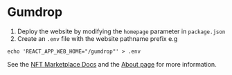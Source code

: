 # Gumdrop

1) Deploy the website by modifying the `homepage` parameter in `package.json`
2) Create an `.env` file with the website pathname prefix e.g

```
echo 'REACT_APP_WEB_HOME="/gumdrop"' > .env
```

See the [NFT Marketplace Docs](https://nft.fyfy.io/docs/airdrops/create-gumdrop) and the
[About page](https://lwus.github.io/nft-maeketplace/) for more information.
